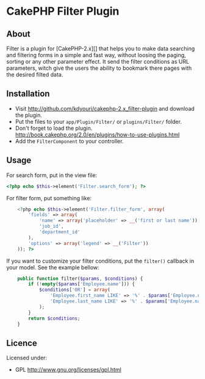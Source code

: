 # CakePHP Filter Plugin #

## About ##

Filter is a plugin for [CakePHP-2.x][] that helps you to make data searching and filtering forms in a 
simple and fast way, without loosing the paging, sorting or any other parameter effect.
It send the filter conditions as URL parameters, witch give the users the ability to 
bookmark there pages with the desired filted data.

## Installation ##

- Visit <http://github.com/kdyouri/cakephp-2.x_filter-plugin> and download the plugin.
- Put the files to your `app/Plugin/Filter/` or `plugins/Filter/` folder.
- Don't forget to load the plugin. <http://book.cakephp.org/2.0/en/plugins/how-to-use-plugins.html>
- Add the `FilterComponent` to your controller.

## Usage ##

For search form, put in the view file:
```php
<?php echo $this->element('Filter.search_form'); ?>
```
For filter form, put something like:
```php
	<?php echo $this->element('Filter.filter_form', array(
		'fields' => array(
			'name' => array('placeholder' => __('first or last name')),
			'job_id',
			'department_id'
		),
		'options' => array('legend' => __('Filter'))
	)); ?>
```
If you want to customize your filter conditions, put the `filter()` callback 
in your model. See the example bellow:
```php
	public function filter($params, $conditions) {
		if (!empty($params['Employee.name'])) {
			$conditions['OR'] = array(
				'Employee.first_name LIKE' => '%' . $params['Employee.name'] . '%',
				'Employee.last_name LIKE' => '%' . $params['Employee.name'] . '%'
			);
		}
		return $conditions;
	}
```

## Licence ##

Licensed under:

* GPL <http://www.gnu.org/licenses/gpl.html>

[CakePHP]: http://cakephp.org/

